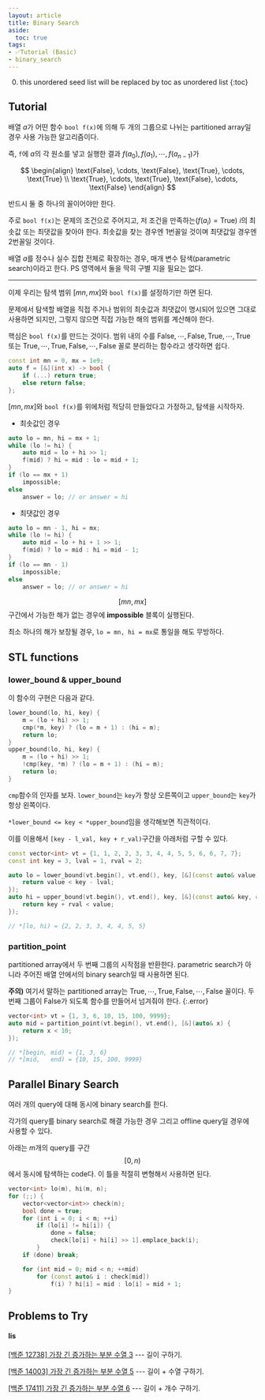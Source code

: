 ```yaml
---
layout: article
title: Binary Search
aside:
  toc: true
tags:
- ✅Tutorial (Basic)
- binary_search
---
```


0. this unordered seed list will be replaced by toc as unordered list
{:toc}

## Tutorial

배열 $a$가 어떤 함수 `bool f(x)`에 의해 두 개의 그룹으로 나뉘는 partitioned array일 경우 사용 가능한 알고리즘이다.

즉, `f`에 $a$의 각 원소를 넣고 실행한 결과 $f(a_0), f(a_1), \cdots, f(a_{n-1})$가

$$
\begin{align}
\text{False}, \cdots, \text{False}, \text{True}, \cdots, \text{True} \\
\text{True}, \cdots, \text{True}, \text{False}, \cdots, \text{False}
\end{align}
$$

반드시 둘 중 하나의 꼴이어야만 한다.

주로 `bool f(x)`는 문제의 조건으로 주어지고, 저 조건을 만족하는($f(a_i) = \text{True}$) $i$의 최솟값 또는 최댓값을 찾아야 한다. 최솟값을 찾는 경우엔 1번꼴일 것이며 최댓값일 경우엔 2번꼴일 것이다.

배열 $a$를 정수나 실수 집합 전체로 확장하는 경우, 매개 변수 탐색(parametric search)이라고 한다. PS 영역에서 둘을 딱히 구별 지을 필요는 없다.

- - -

이제 우리는 탐색 범위 $[mn, mx]$와 `bool f(x)`를 설정하기만 하면 된다.

문제에서 탐색할 배열을 직접 주거나 범위의 최솟값과 최댓값이 명시되어 있으면 그대로 사용하면 되지만, 그렇지 않으면 직접 가능한 해의 범위를 계산해야 한다.

핵심은 `bool f(x)`를 만드는 것이다. 범위 내의 수를 $\text{False}, \cdots, \text{False}, \text{True}, \cdots, \text{True}$ 또는 $\text{True}, \cdots, \text{True}, \text{False}, \cdots, \text{False}$ 꼴로 분리하는 함수라고 생각하면 쉽다.

```cpp
const int mn = 0, mx = 1e9;
auto f = [&](int x) -> bool {
    if (...) return true;
    else return false;
};
```

$[mn, mx]$와 `bool f(x)`를 위에처럼 적당히 만들었다고 가정하고, 탐색을 시작하자.

- 최솟값인 경우

```cpp
auto lo = mn, hi = mx + 1;
while (lo != hi) {
    auto mid = lo + hi >> 1;
    f(mid) ? hi = mid : lo = mid + 1;
}
if (lo == mx + 1)
    impossible;
else
    answer = lo; // or answer = hi
```

- 최댓값인 경우

```cpp
auto lo = mn - 1, hi = mx;
while (lo != hi) {
    auto mid = lo + hi + 1 >> 1;
    f(mid) ? lo = mid : hi = mid - 1;
}
if (lo == mn - 1)
    impossible;
else
    answer = lo; // or answer = hi
```

$$[mn, mx]$$구간에서 가능한 해가 없는 경우에 **impossible** 블록이 실행된다.

최소 하나의 해가 보장될 경우, `lo = mn, hi = mx`로 통일을 해도 무방하다.

## STL functions

### lower_bound & upper_bound

이 함수의 구현은 다음과 같다.

```cpp
lower_bound(lo, hi, key) {
    m = (lo + hi) >> 1;
    cmp(*m, key) ? (lo = m + 1) : (hi = m);
    return lo;
}
upper_bound(lo, hi, key) {
    m = (lo + hi) >> 1;
    !cmp(key, *m) ? (lo = m + 1) : (hi = m);
    return lo;
}
```

`cmp`함수의 인자를 보자. `lower_bound`는 `key`가 항상 오른쪽이고 `upper_bound`는 `key`가 항상 왼쪽이다.

`*lower_bound <= key < *upper_bound`임을 생각해보면 직관적이다.

이를 이용해서 `[key - l_val, key + r_val)`구간을 아래처럼 구할 수 있다.

```cpp
const vector<int> vt = {1, 1, 2, 2, 3, 3, 4, 4, 5, 5, 6, 6, 7, 7};
const int key = 3, lval = 1, rval = 2;

auto lo = lower_bound(vt.begin(), vt.end(), key, [&](const auto& value, const auto& key) {
    return value < key - lval;
});
auto hi = upper_bound(vt.begin(), vt.end(), key, [&](const auto& key, const auto& value) {
    return key + rval < value;
});

// *[lo, hi) = {2, 2, 3, 3, 4, 4, 5, 5}
```

### partition_point

partitioned array에서 두 번째 그룹의 시작점을 반환한다. parametric search가 아니라 주어진 배열 안에서의 binary search일 때 사용하면 된다.

**주의)** 여기서 말하는 partitioned array는 $\text{True}, \cdots, \text{True}, \text{False}, \cdots, \text{False}$ 꼴이다. 두 번째 그룹이 $\text{False}$가 되도록 함수를 만들어서 넘겨줘야 한다.
{:.error}

```cpp
vector<int> vt = {1, 3, 6, 10, 15, 100, 9999};
auto mid = partition_point(vt.begin(), vt.end(), [&](auto& x) {
    return x < 10;
});

// *[begin, mid) = {1, 3, 6}
// *[mid,   end) = {10, 15, 100, 9999}
```

## Parallel Binary Search

여러 개의 query에 대해 동시에 binary search를 한다.

각가의 query를 binary search로 해결 가능한 경우 그리고 offline query일 경우에 사용할 수 있다.

아래는 $m$개의 query를 구간 $$[0, n)$$에서 동시에 탐색하는 code다. 이 틀을 적절히 변형해서 사용하면 된다.

```cpp
vector<int> lo(m), hi(m, n);
for (;;) {
    vector<vector<int>> check(n);
    bool done = true;
    for (int i = 0; i < m; ++i)
        if (lo[i] != hi[i]) {
            done = false;
            check[lo[i] + hi[i] >> 1].emplace_back(i);
        }
    if (done) break;

    for (int mid = 0; mid < n; ++mid)
        for (const auto& i : check[mid])
            f(i) ? hi[i] = mid : lo[i] = mid + 1;
}
```

## Problems to Try

#### lis

[\[백준 12738\] 가장 긴 증가하는 부분 수열 3](/baekjoon/12738)
--- 길이 구하기.

[\[백준 14003\] 가장 긴 증가하는 부분 수열 5](/baekjoon/14003)
--- 길이 + 수열 구하기.

[\[백준 17411\] 가장 긴 증가하는 부분 수열 6](/baekjoon/17411)
--- 길이 + 개수 구하기.